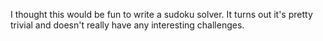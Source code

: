 I thought this would be fun to write a sudoku solver. It turns out it's pretty trivial and doesn't really have any interesting challenges.
